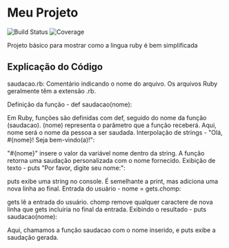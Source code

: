 
# Meu Projeto

![Build Status](https://img.shields.io/badge/build-passing-brightgreen)
![Coverage](https://img.shields.io/badge/coverage-95%25-green)

Projeto básico para mostrar como a lingua ruby é bem simplificada


## Explicação do Código
saudacao.rb: Comentário indicando o nome do arquivo. Os arquivos Ruby geralmente têm a extensão .rb.

Definição da função - def saudacao(nome):

Em Ruby, funções são definidas com def, seguido do nome da função (saudacao).
(nome) representa o parâmetro que a função receberá. Aqui, nome será o nome da pessoa a ser saudada.
Interpolação de strings - "Olá, #{nome}! Seja bem-vindo(a)!":

"#{nome}" insere o valor da variável nome dentro da string.
A função retorna uma saudação personalizada com o nome fornecido.
Exibição de texto - puts "Por favor, digite seu nome:":

puts exibe uma string no console. É semelhante a print, mas adiciona uma nova linha ao final.
Entrada do usuário - nome = gets.chomp:

gets lê a entrada do usuário.
chomp remove qualquer caractere de nova linha que gets incluiria no final da entrada.
Exibindo o resultado - puts saudacao(nome):

Aqui, chamamos a função saudacao com o nome inserido, e puts exibe a saudação gerada.
